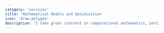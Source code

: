 ```yaml
---
category: 'services'
title: 'Mathematical Models and Optimization'
icon: 'draw-polygon'
description: "I take great interest in computational mathematics, particularly so, in operations research. I've built most of my dev stack around the software that enables mathematical modeling such as mixed-integer programming or stochastic dynamic programming in Python, or statistics in R."
---
```

